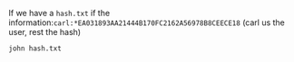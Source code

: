 If we have a `hash.txt` if the information:`carl:*EA031893AA21444B170FC2162A56978B8CEECE18` (carl us the user, rest the hash)

```
john hash.txt
```